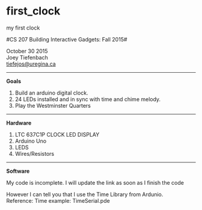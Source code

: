 # first_clock
my first clock


#CS 207 Building Interactive Gadgets: Fall 2015#

October 30 2015 <br>
Joey Tiefenbach <br>
tiefejos@uregina.ca 


------------


**Goals**<br>
1. Build an arduino digital clock. <br>
2. 24 LEDs installed and in sync with time and chime melody. <br>
3. Play the Westminster Quarters <br>


-------------------



**Hardware**<br>
1. LTC 637C1P CLOCK LED DISPLAY<br>
2. Arduino Uno<br>
3. LEDS<br>
4. Wires/Resistors<br>

--------------------------
**Software**<br>

My code is incomplete. I will update the link as soon as I finish the code

However I can tell you that I use the Time Library from Ardunio.<br>
Reference: Time example: TimeSerial.pde






